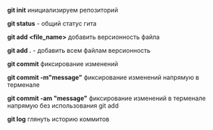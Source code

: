 **git init** инициализируем репозиторий

**git status** - общий статус гита

**git add <file_name>** добавить версионность файла

**git add .** - добавить всем файлам версионность

**git commit** фиксирование изменений

**git commit -m"message"** фиксирование изменений напрямую в терменале

**git commit -am "message"** фиксирование изменений в терменале напрямую без использования git add

**git log** глянуть историю коммитов